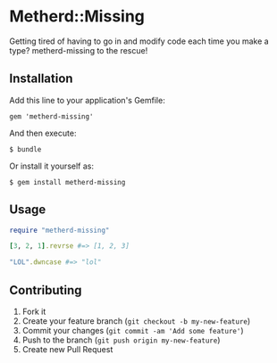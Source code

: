 # Metherd::Missing

Getting tired of having to go in and modify code each time you make a type?
metherd-missing to the rescue!

## Installation

Add this line to your application's Gemfile:

    gem 'metherd-missing'

And then execute:

    $ bundle

Or install it yourself as:

    $ gem install metherd-missing

## Usage

```ruby
require "metherd-missing"

[3, 2, 1].revrse #=> [1, 2, 3]

"LOL".dwncase #=> "lol"

```

## Contributing

1. Fork it
2. Create your feature branch (`git checkout -b my-new-feature`)
3. Commit your changes (`git commit -am 'Add some feature'`)
4. Push to the branch (`git push origin my-new-feature`)
5. Create new Pull Request
